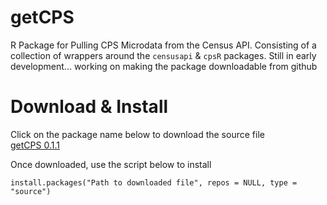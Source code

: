 # getCPS
R Package for Pulling CPS Microdata from the Census API. Consisting of a collection of wrappers around the `censusapi` & `cpsR` packages.
Still in early development... working on making the package downloadable from github


# Download & Install
Click on the package name below to download the source file  
[getCPS 0.1.1](https://github.com/aisolori/getCPS/releases/download/getCPS-package/getCPS_0.1.1.tar.gz)

Once downloaded, use the script below to install
```{r}
install.packages("Path to downloaded file", repos = NULL, type = "source")
```

